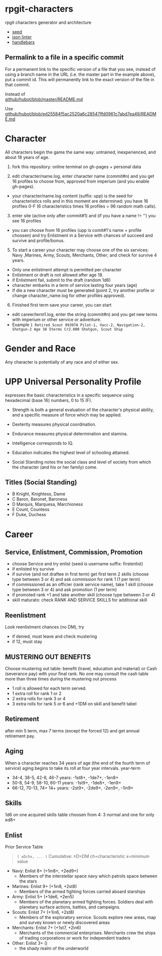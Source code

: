 # rpgit-characters
rpgit characters generator and architecture

- [seed](http://davidbau.com/archives/2010/01/30/random_seeds_coded_hints_and_quintillions.html#more)
- [json linter](https://www.jsoneditoronline.org/)
- [handlebars](http://handlebarsjs.com/)

## Permalink to a file in a specific commit
For a permanent link to the specific version of a file that you see, instead of using a branch name in the URL (i.e. the master part in the example above), put a commit id. This will permanently link to the exact version of the file in that commit.

Instead of  
[github/hubot/blob/master/README.md](https://github.com/github/hubot/blob/master/README.md)

Use  
[github/hubot/blob/ed25584f5ac2520a6c28547ffd0961c7abd7ea49/README.md](https://github.com/github/hubot/blob/ed25584f5ac2520a6c28547ffd0961c7abd7ea49/README.md)


# Character
All characters begin the game the same way: untrained, inexperienced, and about 18 years of age.

1. fork this repository: online terminal on gh-pages + personal data

2. edit character/name.log, enter character name (commit#n) and you get 16 profiles to choose from, approved from imperium (and you enable gh-pages).

  - your character/name.log content (suffix: upp) is the seed for characteristics rolls and in this moment are determined: you have 16 profiles 0-F (6 characteristics times 16 profiles = 96 random math calls).


3. enter site (active only after commit#1) and (if you have a name != '') you see 16 profiles
  - you can choose from 16 profiles (upp is comit#1's name + profile choosen) and try Enlistment in a Service with chances of succeed and survive and profile/bonus.


5. To start a career your character may choose one of the six services: Navy ,Marines, Army, Scouts, Merchants, Other; and check for survive 4 years.

  - Only one enlistment attempt is permitted per character
  - Enlistment or draft is not allowed after age 18.
  - if Enlistment fail, submit to the draft (random 1d6)
  - character embarks in a term of service lasting four years (age)
  - If die a new character must be generated (point 2, try another profile or change character_name.log for other profiles approved).

6. Finished first term save your career, you can start
  - edit career/term1.log, enter the string (commit#n) and you get new terms with imperium or other service or adventure.
  - Example `1 Retired Scout 99397A Pilot-1, Vacc-2, Navigation-2, Shotgun-2 Age 38 5terms Cr2.000 Shotgun, Scout Ship`

# Gender and Race
Any character is potentially of any race and of either sex.

# UPP Universal Personality Profile
expresses the basic characteristics in a specific sequence using hexadecimal (base 16) numbers, 0 to  15 (F).

- Strength is both a general evaluation of the character's physical ability, and a specific measure of force which may be applied.

- Dexterity measures physical coordination.

- Endurance measures physical determination and stamina.

- Intelligence corresponds to IQ.

- Education indicates the highest level of schooling attained.

- Social Standing notes the social class and level of society from which the character (and his or her family) come.

## Titles (Social Standing)

- B Knight, Knightess, Dame
- C Baron, Baronet, Baroness
- D Marquis, Marquesa, Marchioness
- E Count, Countess
- F Duke, Duchess

# Career

## Service, Enlistment, Commission, Promotion

- choose Service and try enlist (seed is username suffix: firstenlist)
- if enlisted try survive
- if survive (and not draftee in first term) get first term 2 skills (choose type between 3 or 4) and ask commission for rank 1 (1 per term)
- if commissioned as an officier (rank service name), take 1 skill (choose type between 3 or 4) and ask promotion (1 per term)
- if promoted rank +1 and take another skill (choose type between 3 or 4)
- skill maturato: check RANK AND SERVICE SKILLS for additional skill

## Reenlistment

Look reenlistment chances (no DM), try
- if denied, must leave and check mustering
- if 12, must stay

## MUSTERING OUT BENEFITS
Choose mustering out table: benefit (travel, education and material) or Cash (severance pay) with your final rank.
No one may consult the cash table more than three times during the mustering out process

* 1 roll is allowed for each term served.
* 1 extra roll for rank 1 or 2
* 2 extra rolls for rank 3 or 4
* 3 extra rolls for rank 5 or 6 and +1DM on skill and benefit tabel

## Retirement

after min 5 term, max 7 terms (except the forced 12) and get annual retirement pay.

## Aging
When a character reaches 34 years of age (the end of the fourth term of service) aging begins to take its roll at four year intervals.
year-term
* 34-4, 38-5, 42-6, 46-7 years: -1st8+, -1de7+, -1en8+
* 50-8, 54-9, 58-10, 60-11 years: -1st9+, -1de8+, -1en9+
* 66-12, 70-13, 74+ 14+ years: -2st9+, -2de9+, -2en9+, -1in9+

## Skills
1d6 on one acquired skills table choosen from 4: 3 normal and one for only ed8+

## Enlist
Prior Service Table

> `( ±Dchx, ... )` Cumulative: ±D=DM ch=characteristic x=minimum value

- Navy: Enlist 8+ (+1in8+, +2ed9+)
  - Members of the interstellar space navy which patrols space between the stars
- Marines: Enlist 9+ (+1in8, +2st8)
  - Members of the armed fighting forces carried aboard starships
- Army: Enlist 5+ (+1de6, +2en5)
  - Members of the planetary armed fighting forces. Soldiers deal with planetary surface actions, battles, and campaigns.
- Scouts: Enlist 7+ (+1in6, +2st8)
  - Members of the exploratory service. Scouts explore new areas, map and survey known or newly discovered areas
- Merchants: Enlist 7+ (+1st7, +2in6)
  - Merchants of the commercial enterprises. Merchants crew the ships of trading corporations or work for independent traders
- Other: Enlist 3+ ()
  - the shady realm of the underworld
